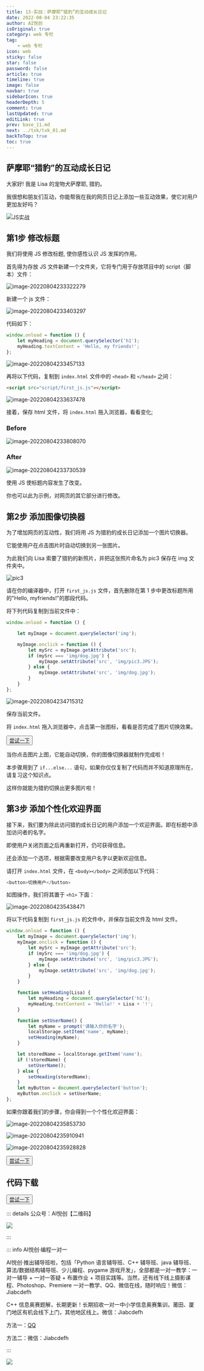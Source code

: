 ```yaml
---
title: 13-实战：萨摩耶“猎豹”的互动成长日记
date: 2022-08-04 23:22:35
author: AI悦创
isOriginal: true
category: web 专栏
tag:
    - web 专栏
icon: web
sticky: false
star: false
password: false
article: true
timeline: true
image: false
navbar: true
sidebarIcon: true
headerDepth: 5
comment: true
lastUpdated: true
editLink: true
prev: base_11.md
next: ../txk/txk_01.md
backToTop: true
toc: true
---
```


## 萨摩耶“猎豹”的互动成长日记

大家好! 我是 Lisa 的宠物犬萨摩耶, 猎豹。

我很想和朋友们互动，你能帮我在我的网页日记上添加一些互动效果，使它对用户更加友好吗？

![JS实战](./base_12.assets/1564991359624001.jpg)

## 第1步 修改标题

我们将使用 JS 修改标题, 使你感性认识 JS 发挥的作用。

首先得为存放 JS 文件新建一个文件夹，它将专门用于存放项目中的 script（脚本）文件：

![image-20220804233322279](./base_12.assets/image-20220804233322279.png)

新建一个 js 文件：

![image-20220804233403297](./base_12.assets/image-20220804233403297.png)



代码如下：

```javascript
window.onload = function () {
    let myHeading = document.querySelector('h1');
    myHeading.textContent = 'Hello, my friends!';
};
```

![image-20220804233457133](./base_12.assets/image-20220804233457133.png)

再将以下代码，复制到 `index.html` 文件中的 `<head>` 和 `</head>` 之间：

```html
<script src="script/first_js.js"></script>
```

![image-20220804233637478](./base_12.assets/image-20220804233637478.png)

接着，保存 html 文件，将 `index.html` 拖入浏览器，看看变化;

### Before

![image-20220804233808070](./base_12.assets/image-20220804233808070.png)

### After

![image-20220804233730539](./base_12.assets/image-20220804233730539.png)

使用 JS 使标题内容发生了改变。

你也可以此为示例，对网页的其它部分进行修改。

## 第2步 添加图像切换器

为了增加网页的互动性，我们将用 JS 为猎豹的成长日记添加一个图片切换器。

它能使用户在点击图片时自动切换到另一张图片。

为此我们向 Lisa 索要了猎豹的新照片，并把这张照片命名为 pic3 保存在 img 文件夹中。

![pic3](./base_12.assets/1564912856214029.jpg)

请在你的编译器中，打开 `first_js.js` 文件，首先删除在第 1 步中更改标题所用的"Hello, myfriends!"的那段代码。

将下列代码复制到当前文件中：

```javascript
window.onload = function () {

    let myImage = document.querySelector('img');

    myImage.onclick = function () {
        let mySrc = myImage.getAttribute('src');
        if (mySrc === 'img/dog.jpg') {
            myImage.setAttribute('src', 'img/pic3.JPG');
        } else {
            myImage.setAttribute('src', 'img/dog.jpg');
        }
    }
};
```

![image-20220804234715312](./base_12.assets/image-20220804234715312.png)

保存当前文件。

将 `index.html` 拖入浏览器中，点击第一张图标，看看是否完成了图片切换效果。

<button name="button" style="color: black"><a href="https://bornforthis.cn/web_runing/web_base/base_13/01/base_13-1.html" target="_blank">尝试一下</a></button>

当你点击图片上图，它能自动切换，你的图像切换器就制作完成啦！

本步骤用到了 `if...else...` 语句，如果你仅仅复制了代码而并不知道原理所在，请复习这个知识点。

这样你就能为猎豹切换出更多图片啦！

## 第3步 添加个性化欢迎界面

接下来，我们要为除此访问猎豹成长日记的用户添加一个欢迎界面。即在标题中添加访问者的名字。

即使用户关闭页面之后再重新打开，仍可获得信息。

还会添加一个选项，根据需要改变用户名字以更新欢迎信息。

请打开 `index.html` 文件，在 `<body></body>` 之间添加以下代码：

```java
<button>切换用户</button>
```

如图操作，我们将其置于 `<h1>` 下面：

![image-20220804235438471](./base_12.assets/image-20220804235438471.png)

将以下代码复制到 `first_js.js` 的文件中，并保存当前文件及 html 文件。

```javascript
window.onload = function () {
    let myImage = document.querySelector('img');
    myImage.onclick = function () {
        let mySrc = myImage.getAttribute('src');
        if (mySrc === 'img/dog.jpg') {
            myImage.setAttribute('src', 'img/pic3.JPG');
        } else {
            myImage.setAttribute('src', 'img/dog.jpg');
        }
    }

    function setHeading(Lisa) {
        let myHeading = document.querySelector('h1');
        myHeading.textContent = 'Hello!' + Lisa + '!';
    }

    function setUserName() {
        let myName = prompt('请输入你的名字');
        localStorage.setItem('name', myName);
        setHeading(myName);
    }

    let storedName = localStorage.getItem('name');
    if (!storedName) {
        setUserName();
    } else {
        setHeading(storedName);
    }
    let myButton = document.querySelector('button');
    myButton.onclick = setUserName;
};
```

如果你跟着我们的步骤，你会得到一个个性化欢迎界面：

![image-20220804235853730](./base_12.assets/image-20220804235853730.png)

![image-20220804235910941](./base_12.assets/image-20220804235910941.png)

![image-20220804235928828](./base_12.assets/image-20220804235928828.png)

<button name="button" style="color: black"><a href="https://bornforthis.cn/web_runing/web_base/base_13/01/base_13-2.html" target="_blank">尝试一下</a></button>



## 代码下载

<button name="button" style="color: black"><a href="https://bornforthis.cn/web_runing/data/base_13/base_13.zip" target="_blank">尝试一下</a></button>

::: details 公众号：AI悦创【二维码】

![](/gzh.jpg)

:::

::: info AI悦创·编程一对一

AI悦创·推出辅导班啦，包括「Python 语言辅导班、C++ 辅导班、java 辅导班、算法/数据结构辅导班、少儿编程、pygame 游戏开发」，全部都是一对一教学：一对一辅导 + 一对一答疑 + 布置作业 + 项目实践等。当然，还有线下线上摄影课程、Photoshop、Premiere 一对一教学、QQ、微信在线，随时响应！微信：Jiabcdefh

C++ 信息奥赛题解，长期更新！长期招收一对一中小学信息奥赛集训，莆田、厦门地区有机会线下上门，其他地区线上。微信：Jiabcdefh

方法一：[QQ](http://wpa.qq.com/msgrd?v=3&uin=1432803776&site=qq&menu=yes)

方法二：微信：Jiabcdefh

:::

![](/zsxq.jpg)









